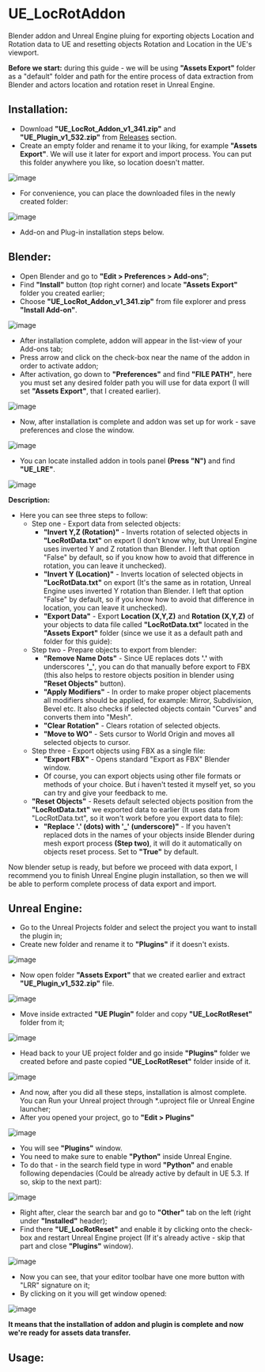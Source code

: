 # UE_LocRotAddon
Blender addon and Unreal Engine pluing for exporting objects Location and Rotation data to UE and resetting objects Rotation and Location in the UE's viewport.

**Before we start:** during this guide - we will be using **"Assets Export"** folder as a "default" folder and path for the entire process of data extraction from Blender and actors location and rotation reset in Unreal Engine.

## Installation:
- Download **"UE_LocRot_Addon_v1_341.zip"** and **"UE_Plugin_v1_532.zip"** from [Releases](https://github.com/nineteenss/UE_LocRotAddon/releases) section.
- Create an empty folder and rename it to your liking, for example **"Assets Export"**. We will use it later for export and import process. You can put this folder anywhere you like, so location doesn't matter.

![image](https://github.com/nineteenss/UE_LocRotAddon_README_Assets/blob/main/folder_created.png?raw=true)

- For convenience, you can place the downloaded files in the newly created folder:

![image](https://github.com/nineteenss/UE_LocRotAddon_README_Assets/blob/main/folder_1.png?raw=true)

- Add-on and Plug-in installation steps below.

## Blender:

- Open Blender and go to **"Edit > Preferences > Add-ons"**;
- Find **"Install"** button (top right corner) and locate **"Assets Export"** folder you created earlier;
- Choose **"UE_LocRot_Addon_v1_341.zip"** from file explorer and press **"Install Add-on"**.

![image](https://github.com/nineteenss/UE_LocRotAddon_README_Assets/blob/main/blender_addon_setup.png?raw=true)

- After installation complete, addon will appear in the list-view of your Add-ons tab;
- Press arrow and click on the check-box near the name of the addon in order to activate addon;
- After activation, go down to **"Preferences"** and find **"FILE PATH"**, here you must set any desired folder path you will use for data export (I will set **"Assets Export"**, that I created earlier).

![image](https://github.com/nineteenss/UE_LocRotAddon_README_Assets/blob/main/blender_addon_setup_1.png?raw=true)

- Now, after installation is complete and addon was set up for work - save preferences and close the window.

![image](https://github.com/nineteenss/UE_LocRotAddon_README_Assets/blob/main/blender_addon_setup_3.png?raw=true)

- You can locate installed addon in tools panel **(Press "N")** and find **"UE_LRE"**.

![image](https://github.com/nineteenss/UE_LocRotAddon_README_Assets/blob/main/addon_ui.png?raw=true)

**Description:**
- Here you can see three steps to follow:  
  - Step one - Export data from selected objects:
       - **"Invert Y,Z (Rotation)"** - Inverts rotation of selected objects in **"LocRotData.txt"** on export (I don't know why, but Unreal Engine uses inverted Y and Z rotation than Blender. I left that option "False" by default, so if you know how to avoid that difference in rotation, you can leave it unchecked).
       - **"Invert Y (Location)"** - Inverts location of selected objects in **"LocRotData.txt"** on export (It's the same as in rotation, Unreal Engine uses inverted Y rotation than Blender. I left that option "False" by default, so if you know how to avoid that difference in location, you can leave it unchecked).
       - **"Export Data"** - Export **Location (X,Y,Z)** and **Rotation (X,Y,Z)** of your objects to data file called **"LocRotData.txt"** located in the **"Assets Export"** folder (since we use it as a default path and folder for this guide):
  - Step two - Prepare objects to export from blender:    
       - **"Remove Name Dots"** - Since UE replaces dots **'.'** with underscores **'_'**, you can do that manually before export to FBX (this also helps to restore objects position in blender using **"Reset Objects"** button).
       - **"Apply Modifiers"** - In order to make proper object placements all modifiers should be applied, for example: Mirror, Subdivision, Bevel etc. It also checks if selected objects contain "Curves" and converts them into "Mesh".
       - **"Clear Rotation"** - Clears rotation of selected objects.
       - **"Move to WO"** - Sets cursor to World Origin and moves all selected objects to cursor.
  - Step three - Export objects using FBX as a single file:
       - **"Export FBX"** - Opens standard "Export as FBX" Blender window.
       - Of course, you can export objects using other file formats or methods of your choice. But i haven't tested it myself yet, so you can try and give your feedback to me.
  - **"Reset Objects"** - Resets default selected objects position from the **"LocRotData.txt"** we exported data to earlier (It uses data from "LocRotData.txt", so it won't work before you export data to file):
       - **"Replace '.' (dots) with '_' (underscore)"** - If you haven't replaced dots in the names of your objects inside Blender during mesh export process **(Step two)**, it will do it automatically on objects reset process. Set to **"True"** by default.

Now blender setup is ready, but before we proceed with data export, I recommend you to finish Unreal Engine plugin installation, so then we will be able to perform complete process of data export and import.

## Unreal Engine:

- Go to the Unreal Projects folder and select the project you want to install the plugin in;
- Create new folder and rename it to **"Plugins"** if it doesn't exists.

![image](https://github.com/nineteenss/UE_LocRotAddon_README_Assets/blob/main/project_location_folder_creation.png?raw=true)

- Now open folder **"Assets Export"** that we created earlier and extract **"UE_Plugin_v1_532.zip"** file.

![image](https://github.com/nineteenss/UE_LocRotAddon_README_Assets/blob/main/plugin_extract.png?raw=true)

- Move inside extracted **"UE Plugin"** folder and copy **"UE_LocRotReset"** folder from it;

![image](https://github.com/nineteenss/UE_LocRotAddon_README_Assets/blob/main/copy_plugin.png?raw=true)

- Head back to your UE project folder and go inside **"Plugins"** folder we created before and paste copied **"UE_LocRotReset"** folder inside of it. 

![image](https://github.com/nineteenss/UE_LocRotAddon_README_Assets/blob/main/paste_plugin.png?raw=true)

- And now, after you did all these steps, installation is almost complete. You can Run your Unreal project through *.uproject file or Unreal Engine launcher;
- After you opened your project, go to **"Edit > Plugins"**

![image](https://github.com/nineteenss/UE_LocRotAddon_README_Assets/blob/main/unreal_edit_plugins.png?raw=true)

- You will see **"Plugins"** window.
- You need to make sure to enable **"Python"** inside Unreal Engine.
- To do that - in the search field type in word **"Python"** and enable following dependacies (Could be already active by default in UE 5.3. If so, skip to the next part):

![image](https://github.com/nineteenss/UE_LocRotAddon_README_Assets/blob/main/python_enable.png?raw=true)

- Right after, clear the search bar and go to **"Other"** tab on the left (right under **"Installed"** header);
- Find there **"UE_LocRotReset"** and enable it by clicking onto the check-box and restart Unreal Engine project (If it's already active - skip that part and close **"Plugins"** window).

![image](https://github.com/nineteenss/UE_LocRotAddon_README_Assets/blob/main/enable_plugin.png?raw=true)

- Now you can see, that your editor toolbar have one more button with "LRR" signature on it;
- By clicking on it you will get window opened:

![image](https://github.com/nineteenss/UE_LocRotAddon_README_Assets/blob/main/toolbar_icon.png?raw=true)

**It means that the installation of addon and plugin is complete and now we're ready for assets data transfer.**

## Usage:

